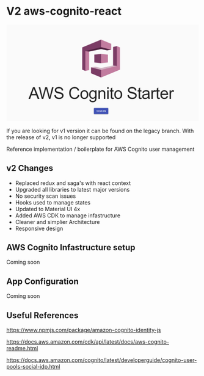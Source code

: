 # V2 aws-cognito-react

![signin](./logo.png)

If you are looking for v1 version it can be found on the legacy branch. With the release of v2, v1 is no longer supported

Reference implementation / boilerplate for AWS Cognito user management

## v2 Changes

- Replaced redux and saga's with react context
- Upgraded all libraries to latest major versions
- No security scan issues
- Hooks used to manage states
- Updated to Material UI 4x
- Added AWS CDK to manage infastructure
- Cleaner and simplier Architecture
- Responsive design

## AWS Cognito Infastructure setup

Coming soon

## App Configuration

Coming soon

## Useful References

<https://www.npmjs.com/package/amazon-cognito-identity-js>

<https://docs.aws.amazon.com/cdk/api/latest/docs/aws-cognito-readme.html>

<https://docs.aws.amazon.com/cognito/latest/developerguide/cognito-user-pools-social-idp.html>
